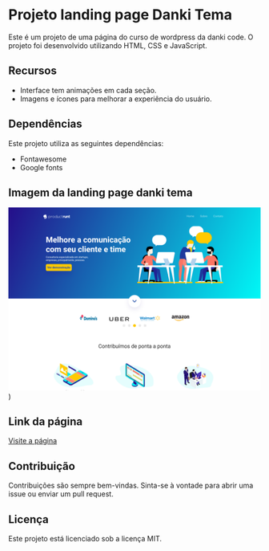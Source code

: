 # Projeto landing page Danki Tema

Este é um projeto de uma página do curso de wordpress da danki code. O projeto foi desenvolvido utilizando HTML, CSS e JavaScript.

## Recursos

- Interface tem animações em cada seção.
- Imagens e ícones para melhorar a experiência do usuário.


## Dependências

Este projeto utiliza as seguintes dependências:

- Fontawesome
- Google fonts

## Imagem da landing page danki tema
![Texto Alternativo](https://github.com/marcosoliveira253/projeto-danki/blob/main/img/tela-do-projeto.png))

## Link da página
<a href="https://projetodanki.netlify.app/" target="_blank">Visite a página</a>


## Contribuição

Contribuições são sempre bem-vindas. Sinta-se à vontade para abrir uma issue ou enviar um pull request.

## Licença

Este projeto está licenciado sob a licença MIT.
